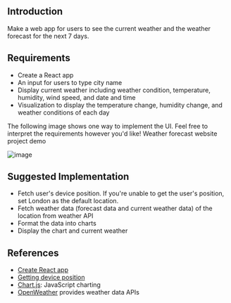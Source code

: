 ## Introduction

Make a web app for users to see the current weather and the weather forecast for the next 7 days.

## Requirements

* Create a React app
* An input for users to type city name
* Display current weather including weather condition, temperature, humidity, wind speed, and date and time
* Visualization to display the temperature change, humidity change, and weather conditions of each day

The following image shows one way to implement the UI. Feel free to interpret the requirements however you'd like!
Weather forecast website project demo

![image](https://ucarecdn.com/6320962b-d4bf-4cfc-a66c-7972492f77c0/)

## Suggested Implementation

* Fetch user's device position. If you're unable to get the user's position, set London as the default location.
* Fetch weather data (forecast data and current weather data) of the location from weather API
* Format the data into charts
* Display the chart and current weather

## References

* [Create React app](https://github.com/facebook/create-react-app)
* [Getting device position](https://developer.mozilla.org/en-US/docs/Web/API/Geolocation)
* [Chart.js](https://www.chartjs.org/): JavaScript charting
* [OpenWeather](https://openweathermap.org/) provides weather data APIs